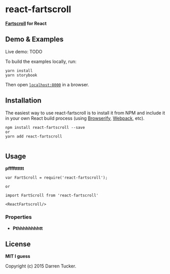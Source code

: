 # react-fartscroll

__[Fartscroll](https://github.com/theonion/fartscroll.js) for React__


## Demo & Examples

Live demo: TODO

To build the examples locally, run:

```
yarn install
yarn storybook
```

Then open [`localhost:8000`](http://localhost:9010) in a browser.


## Installation

The easiest way to use react-fartscroll is to install it from NPM and include it in your own React build process (using [Browserify](http://browserify.org), [Webpack](http://webpack.github.io/), etc).


```
npm install react-fartscroll --save
or
yarn add react-fartscroll


```


## Usage

__pfffftttttt__

```
var FartScroll = require('react-fartscroll');

or

import FartScroll from 'react-fartscroll'

<ReactFartscroll/>
```

### Properties

* __Pthhhhhhhhtt__

## License

__MIT I guess__

Copyright (c) 2015 Darren Tucker.
